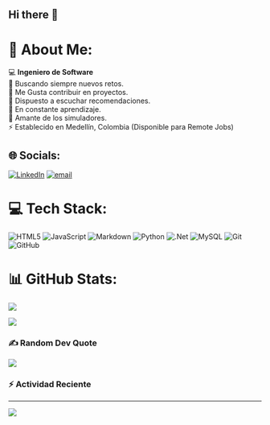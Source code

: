## Hi there 👋

# 💫 About Me:
💻 **Ingeniero de Software**<br>🔭 Buscando siempre nuevos retos.<br>👯 Me Gusta contribuir en proyectos.<br>🤝 Dispuesto a escuchar recomendaciones.<br>🌱 En constante aprendizaje.<br>💬 Amante de los simuladores.<br>⚡ Establecido en Medellín, Colombia (Disponible para Remote Jobs) 


## 🌐 Socials:
[![LinkedIn](https://img.shields.io/badge/LinkedIn-%230077B5.svg?logo=linkedin&logoColor=white)](https://linkedin.com/in/rogerguillencode) [![email](https://img.shields.io/badge/Email-D14836?logo=gmail&logoColor=white)](mailto:soporteroger30@gmail.com) 

# 💻 Tech Stack:
![HTML5](https://img.shields.io/badge/html5-%23E34F26.svg?style=for-the-badge&logo=html5&logoColor=white) ![JavaScript](https://img.shields.io/badge/javascript-%23323330.svg?style=for-the-badge&logo=javascript&logoColor=%23F7DF1E) ![Markdown](https://img.shields.io/badge/markdown-%23000000.svg?style=for-the-badge&logo=markdown&logoColor=white) ![Python](https://img.shields.io/badge/python-3670A0?style=for-the-badge&logo=python&logoColor=ffdd54) ![.Net](https://img.shields.io/badge/.NET-5C2D91?style=for-the-badge&logo=.net&logoColor=white) ![MySQL](https://img.shields.io/badge/mysql-4479A1.svg?style=for-the-badge&logo=mysql&logoColor=white) ![Git](https://img.shields.io/badge/git-%23F05033.svg?style=for-the-badge&logo=git&logoColor=white) ![GitHub](https://img.shields.io/badge/github-%23121011.svg?style=for-the-badge&logo=github&logoColor=white)
# 📊 GitHub Stats:
![](https://github-readme-stats.vercel.app/api?username=RogC0d3&theme=dark&hide_border=false&include_all_commits=true&count_private=false)<br/>

![](https://github-readme-stats.vercel.app/api/top-langs/?username=RogC0d3&theme=dark&hide_border=false&include_all_commits=true&count_private=false&layout=compact)

### ✍️ Random Dev Quote
![](https://quotes-github-readme.vercel.app/api?type=horizontal&theme=radical)

### :zap: Actividad Reciente

<!--START_SECTION:activity-->

<!--END_SECTION:activity-->



<!--RECENT_ACTIVITY:start-->

<!--RECENT_ACTIVITY:last_update-->

---
[![](https://visitcount.itsvg.in/api?id=RogC0d3&icon=0&color=0)](https://visitcount.itsvg.in)

<!-- Proudly created with GPRM ( https://gprm.itsvg.in ) -->
